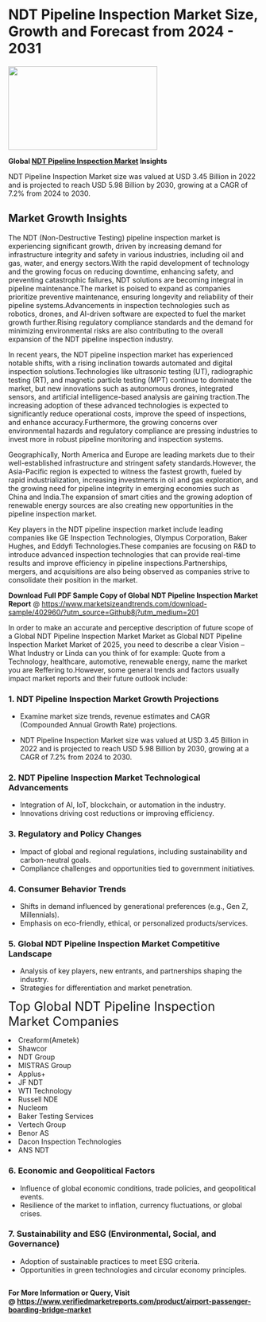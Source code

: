 <H1>NDT Pipeline Inspection Market Size, Growth and Forecast from 2024 - 2031</H1><img class="aligncenter size-medium wp-image-584254" src="https://thirdeyenews.in/wp-content/uploads/2024/09/Global-Market-Research-300x168.jpeg" alt="" width="300" height="168" /><p><strong>Global&nbsp;<a href="https://www.marketsizeandtrends.com/download-sample/402960/?utm_source=Github8j?utm_medium=201">NDT Pipeline Inspection Market</a> Insights</strong></p><p>NDT Pipeline Inspection Market size was valued at USD 3.45 Billion in 2022 and is projected to reach USD 5.98 Billion by 2030, growing at a CAGR of 7.2% from 2024 to 2030.</p><p><h2>Market Growth Insights</h2> <p>The NDT (Non-Destructive Testing) pipeline inspection market is experiencing significant growth, driven by increasing demand for infrastructure integrity and safety in various industries, including oil and gas, water, and energy sectors.With the rapid development of technology and the growing focus on reducing downtime, enhancing safety, and preventing catastrophic failures, NDT solutions are becoming integral in pipeline maintenance.The market is poised to expand as companies prioritize preventive maintenance, ensuring longevity and reliability of their pipeline systems.Advancements in inspection technologies such as robotics, drones, and AI-driven software are expected to fuel the market growth further.Rising regulatory compliance standards and the demand for minimizing environmental risks are also contributing to the overall expansion of the NDT pipeline inspection industry.</p> <p>In recent years, the NDT pipeline inspection market has experienced notable shifts, with a rising inclination towards automated and digital inspection solutions.Technologies like ultrasonic testing (UT), radiographic testing (RT), and magnetic particle testing (MPT) continue to dominate the market, but new innovations such as autonomous drones, integrated sensors, and artificial intelligence-based analysis are gaining traction.The increasing adoption of these advanced technologies is expected to significantly reduce operational costs, improve the speed of inspections, and enhance accuracy.Furthermore, the growing concerns over environmental hazards and regulatory compliance are pressing industries to invest more in robust pipeline monitoring and inspection systems.</p> <p>Geographically, North America and Europe are leading markets due to their well-established infrastructure and stringent safety standards.However, the Asia-Pacific region is expected to witness the fastest growth, fueled by rapid industrialization, increasing investments in oil and gas exploration, and the growing need for pipeline integrity in emerging economies such as China and India.The expansion of smart cities and the growing adoption of renewable energy sources are also creating new opportunities in the pipeline inspection market.</p> <p>Key players in the NDT pipeline inspection market include leading companies like GE Inspection Technologies, Olympus Corporation, Baker Hughes, and Eddyfi Technologies.These companies are focusing on R&D to introduce advanced inspection technologies that can provide real-time results and improve efficiency in pipeline inspections.Partnerships, mergers, and acquisitions are also being observed as companies strive to consolidate their position in the market.</p> <p><span class=""><strong>Download Full PDF Sample Copy of Global NDT Pipeline Inspection Market Report</strong> @ <a href="https://www.marketsizeandtrends.com/download-sample/402960/?utm_source=Github8j?utm_medium=201" target="_blank">https://www.marketsizeandtrends.com/download-sample/402960/?utm_source=Github8j?utm_medium=201</a></span></p><p>In order to make an accurate and perceptive description of future scope of a Global&nbsp;NDT Pipeline Inspection Market Market as Global&nbsp;NDT Pipeline Inspection Market Market of 2025, you need to describe a clear Vision &ndash; What Industry or Linda can you think of for example: Quote from a Technology, healthcare, automotive, renewable energy, name the market you are Reffering to.However, some general trends and factors usually impact market reports and their future outlook include:</p><h3>1.&nbsp;<strong>NDT Pipeline Inspection Market Growth Projections</strong></h3><ul><li>Examine market size trends, revenue estimates and CAGR (Compounded Annual Growth Rate) projections.</li><li><p>NDT Pipeline Inspection Market size was valued at USD 3.45 Billion in 2022 and is projected to reach USD 5.98 Billion by 2030, growing at a CAGR of 7.2% from 2024 to 2030.</p></li></ul><h3>2.&nbsp;<strong>NDT Pipeline Inspection Market Technological Advancements</strong></h3><ul><li>Integration of AI, IoT, blockchain, or automation in the industry.</li><li>Innovations driving cost reductions or improving efficiency.</li></ul><h3>3.&nbsp;<strong>Regulatory and Policy Changes</strong></h3><ul><li>Impact of global and regional regulations, including sustainability and carbon-neutral goals.</li><li>Compliance challenges and opportunities tied to government initiatives.</li></ul><h3>4.&nbsp;<strong>Consumer Behavior Trends</strong></h3><ul><li>Shifts in demand influenced by generational preferences (e.g., Gen Z, Millennials).</li><li>Emphasis on eco-friendly, ethical, or personalized products/services.</li></ul><h3>5.&nbsp;<strong>Global NDT Pipeline Inspection Market Competitive Landscape</strong></h3><ul><li>Analysis of key players, new entrants, and partnerships shaping the industry.</li><li>Strategies for differentiation and market penetration.</li></ul><p data-pm-slice="1 1 []"><span style="color: inherit; font-family: inherit; font-size: 25px;">Top Global NDT Pipeline Inspection Market Companies</span></p><div class="" data-test-id=""><p><li>Creaform(Ametek)</li><li> Shawcor</li><li> NDT Group</li><li> MISTRAS Group</li><li> Applus+</li><li> JF NDT</li><li> WTI Technology</li><li> Russell NDE</li><li> Nucleom</li><li> Baker Testing Services</li><li> Vertech Group</li><li> Benor AS</li><li> Dacon Inspection Technologies</li><li> ANS NDT</li></p></div><h3>6.&nbsp;<strong>Economic and Geopolitical Factors</strong></h3><ul><li>Influence of global economic conditions, trade policies, and geopolitical events.</li><li>Resilience of the market to inflation, currency fluctuations, or global crises.</li></ul><h3>7.&nbsp;<strong>Sustainability and ESG (Environmental, Social, and Governance)</strong></h3><ul><li>Adoption of sustainable practices to meet ESG criteria.</li><li>Opportunities in green technologies and circular economy principles.</li></ul><h2><strong style="font-size: 14px;">For More Information or Query, Visit @&nbsp;</strong><a style="background-color: #ffffff; font-size: 14px;" href="https://www.marketsizeandtrends.com/report/ndt-pipeline-inspection-market/" target="_blank">https://www.verifiedmarketreports.com/product/airport-passenger-boarding-bridge-market</a></h2>
